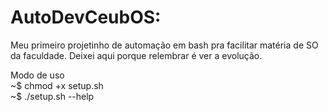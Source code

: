 # AutoDevCeubOS: <br>

Meu primeiro projetinho de automação em bash pra facilitar matéria de SO da faculdade. 
Deixei aqui porque relembrar é ver a evolução.

Modo de uso <br>
~$ chmod +x setup.sh<br>
~$ ./setup.sh --help
